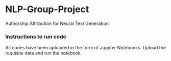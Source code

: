 # NLP-Group-Project
Authorship Attribution for Neural Text Generation


### Instructions to run code
All codes have been uploaded in the form of Jupyter Notebooks. Upload the requisite data and run the notebook.
